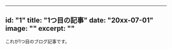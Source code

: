 <!-- Frontmatter -->
---
id: "1"
title: "1つ目の記事"
date: "20xx-07-01"
image: ""
excerpt: ""
---

これが1つ目のブログ記事です。